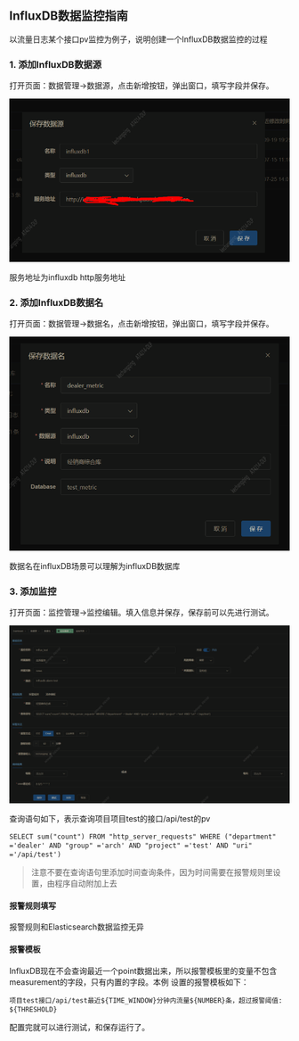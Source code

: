 ## InfluxDB数据监控指南

以流量日志某个接口pv监控为例子，说明创建一个InfluxDB数据监控的过程

### 1. 添加InfluxDB数据源

打开页面：数据管理->数据源，点击新增按钮，弹出窗口，填写字段并保存。

<img src="../img/influxdb-source.png" />

服务地址为influxdb http服务地址

### 2. 添加InfluxDB数据名

打开页面：数据管理->数据名，点击新增按钮，弹出窗口，填写字段并保存。

<img src="../img/influxdb-dataname.png" />

数据名在influxDB场景可以理解为influxDB数据库

### 3. 添加监控

打开页面：监控管理->监控编辑。填入信息并保存，保存前可以先进行测试。

<img src="../img/influxdb-alarm.png" />

查询语句如下，表示查询项目项目test的接口/api/test的pv

```
SELECT sum("count") FROM "http_server_requests" WHERE ("department" ='dealer' AND "group" ='arch' AND "project" ='test' AND "uri" ='/api/test')
```

> 注意不要在查询语句里添加时间查询条件，因为时间需要在报警规则里设置，由程序自动附加上去

#### 报警规则填写

报警规则和Elasticsearch数据监控无异

#### 报警模板

InfluxDB现在不会查询最近一个point数据出来，所以报警模板里的变量不包含measurement的字段，只有内置的字段。本例
设置的报警模板如下：

```
项目test接口/api/test最近${TIME_WINDOW}分钟内流量${NUMBER}条，超过报警阈值: ${THRESHOLD}
```

配置完就可以进行测试，和保存运行了。